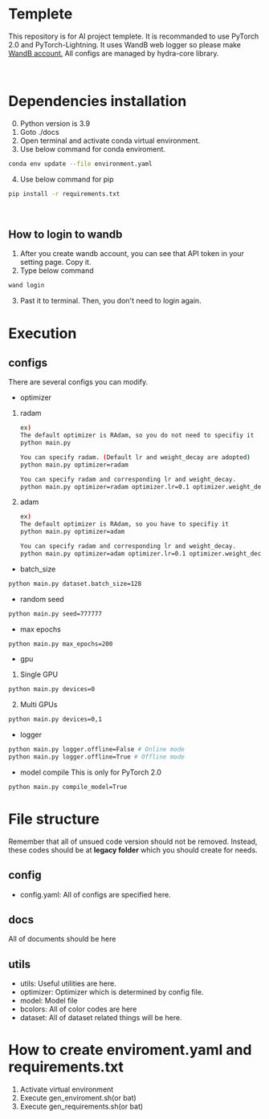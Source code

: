 # Templete
<p> This repository is for AI project templete. It is recommanded to use PyTorch 2.0 and PyTorch-Lightning. It uses WandB web logger so please make <a href="https://wandb.ai/home">WandB account.</a> All configs are managed by hydra-core library.</p>
<br>

# Dependencies installation
0. Python version is 3.9
1. Goto ./docs
2. Open terminal and activate conda virtual environment.
3. Use below command for conda enviroment.
```bash
conda env update --file environment.yaml
```
4. Use below command for pip
```bash
pip install -r requirements.txt
```
<br>

## How to login to wandb
1. After you create wandb account, you can see that API token in your setting page. Copy it.
2. Type below command
```bash
wand login
```
3. Past it to terminal. Then, you don't need to login again.

# Execution
## configs
There are several configs you can modify.
* optimizer
1. radam
   ```bash
   ex)
   The default optimizer is RAdam, so you do not need to specifiy it
   python main.py

   You can specify radam. (Default lr and weight_decay are adopted)
   python main.py optimizer=radam
   
   You can specify radam and corresponding lr and weight_decay.
   python main.py optimizer=radam optimizer.lr=0.1 optimizer.weight_decay=0.01
   ```
2. adam
   ```bash
   ex)
   The default optimizer is RAdam, so you have to specifiy it
   python main.py optimizer=adam
   
   You can specify radam and corresponding lr and weight_decay.
   python main.py optimizer=adam optimizer.lr=0.1 optimizer.weight_decay=0.01
   ```
* batch_size
```bash
python main.py dataset.batch_size=128
```
* random seed
```bash
python main.py seed=777777
```
* max epochs
```bash
python main.py max_epochs=200
```
* gpu
1. Single GPU
```bash
python main.py devices=0
```
2. Multi GPUs
```bash
python main.py devices=0,1
```
* logger
```bash
python main.py logger.offline=False # Online mode
python main.py logger.offline=True # Offline mode
```
* model compile
This is only for PyTorch 2.0
```bash
python main.py compile_model=True
```
# File structure
Remember that all of unsued code version should not be removed. Instead, these codes should be at **legacy folder** which you should create for needs.
## config
* config.yaml: All of configs are specified here.

## docs
<p> All of documents should be here </p>

## utils
* utils: Useful utilities are here.
* optimizer: Optimizer which is determined by config file.
* model: Model file
* bcolors: All of color codes are here
* dataset: All of dataset related things will be here.

# How to create enviroment.yaml and requirements.txt
1. Activate virtual environment
2. Execute gen_enviroment.sh(or bat)
3. Execute gen_requirements.sh(or bat)